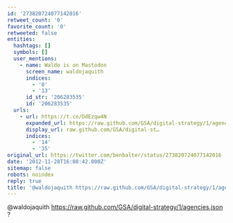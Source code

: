 ```yaml
---
id: '273820724077142016'
retweet_count: '0'
favorite_count: '0'
retweeted: false
entities:
  hashtags: []
  symbols: []
  user_mentions:
    - name: Waldo is on Mastodon
      screen_name: waldojaquith
      indices:
        - '0'
        - '13'
      id_str: '206283535'
      id: '206283535'
  urls:
    - url: https://t.co/DdEzqw4N
      expanded_url: https://raw.github.com/GSA/digital-strategy/1/agencies.json
      display_url: raw.github.com/GSA/digital-st…
      indices:
        - '14'
        - '35'
original_url: https://twitter.com/benbalter/status/273820724077142016
date: '2012-11-28T16:08:42.000Z'
sitemap: false
robots: noindex
reply: true
title: '@waldojaquith https://raw.github.com/GSA/digital-strategy/1/agencies.json ?'
---
```


@waldojaquith https://raw.github.com/GSA/digital-strategy/1/agencies.json ?